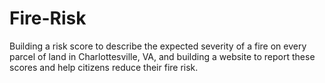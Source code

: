 # Fire-Risk
Building a risk score to describe the expected severity of a fire on every parcel of land in Charlottesville, VA, and building a website to report these scores and help citizens reduce their fire risk.
